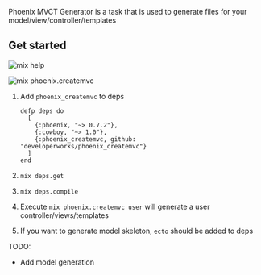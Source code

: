 Phoenix MVCT Generator is a task that is used to generate files for your model/view/controller/templates

## Get started

![mix help](http://developerworks.github.io/assets/elixir/D4329902-946A-4286-9E10-E56C7E28D991.png)

![mix phoenix.createmvc](http://developerworks.github.io/assets/elixir/F8AB6ADD-C247-4B96-B0C6-B7FE92FFF3E3.png)

1. Add `phoenix_createmvc` to deps 

    ```
    defp deps do
      [
        {:phoenix, "~> 0.7.2"},
        {:cowboy, "~> 1.0"},
        {:phoenix_createmvc, github: "developerworks/phoenix_createmvc"}
      ]  
    end
    ```
2. `mix deps.get`
3. `mix deps.compile`
4. Execute `mix phoenix.createmvc user` will generate a user controller/views/templates
5. If you want to generate model skeleton, `ecto` should be added to deps

TODO:

- Add model generation
